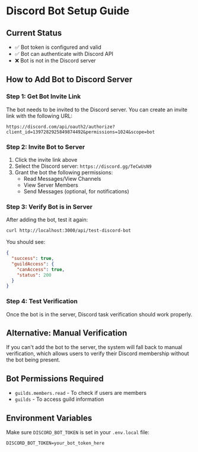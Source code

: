 # Discord Bot Setup Guide

## Current Status
- ✅ Bot token is configured and valid
- ✅ Bot can authenticate with Discord API
- ❌ Bot is not in the Discord server

## How to Add Bot to Discord Server

### Step 1: Get Bot Invite Link
The bot needs to be invited to the Discord server. You can create an invite link with the following URL:

```
https://discord.com/api/oauth2/authorize?client_id=1397282925849874492&permissions=1024&scope=bot
```

### Step 2: Invite Bot to Server
1. Click the invite link above
2. Select the Discord server: `https://discord.gg/TeCwUsN9`
3. Grant the bot the following permissions:
   - Read Messages/View Channels
   - View Server Members
   - Send Messages (optional, for notifications)

### Step 3: Verify Bot is in Server
After adding the bot, test it again:
```bash
curl http://localhost:3000/api/test-discord-bot
```

You should see:
```json
{
  "success": true,
  "guildAccess": {
    "canAccess": true,
    "status": 200
  }
}
```

### Step 4: Test Verification
Once the bot is in the server, Discord task verification should work properly.

## Alternative: Manual Verification
If you can't add the bot to the server, the system will fall back to manual verification, which allows users to verify their Discord membership without the bot being present.

## Bot Permissions Required
- `guilds.members.read` - To check if users are members
- `guilds` - To access guild information

## Environment Variables
Make sure `DISCORD_BOT_TOKEN` is set in your `.env.local` file:
```
DISCORD_BOT_TOKEN=your_bot_token_here
``` 